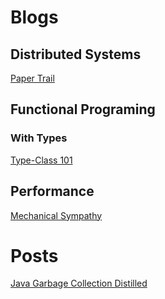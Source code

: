 # Blogs

## Distributed Systems

[Paper Trail](http://the-paper-trail.org/blog/)

## Functional Programing

### With Types

[Type-Class 101](http://inoio.de/blog/2014/07/19/type-class-101-semigroup/)

## Performance

[Mechanical Sympathy](http://mechanical-sympathy.blogspot.com/?m=1)

# Posts

[Java Garbage Collection Distilled](http://mechanical-sympathy.blogspot.com/2013/07/java-garbage-collection-distilled.html?m=1)

